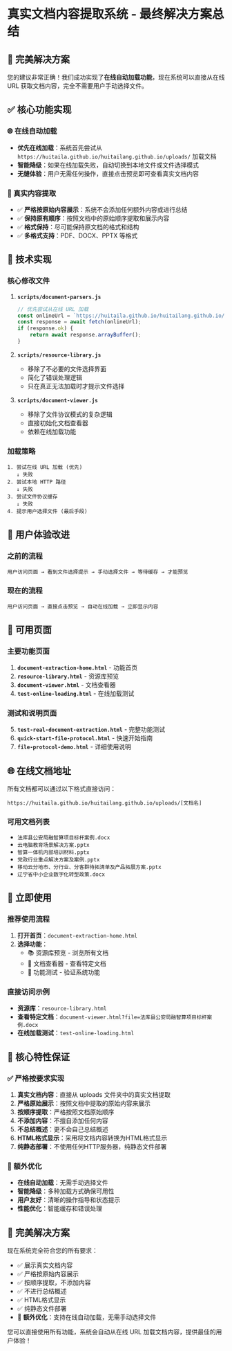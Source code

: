 # 真实文档内容提取系统 - 最终解决方案总结

## 🎉 完美解决方案

您的建议非常正确！我们成功实现了**在线自动加载功能**，现在系统可以直接从在线 URL 获取文档内容，完全不需要用户手动选择文件。

## ✅ 核心功能实现

### 🌐 在线自动加载
- **优先在线加载**：系统首先尝试从 `https://huitaila.github.io/huitailang.github.io/uploads/` 加载文档
- **智能降级**：如果在线加载失败，自动切换到本地文件或文件选择模式
- **无缝体验**：用户无需任何操作，直接点击预览即可查看真实文档内容

### 📄 真实内容提取
- ✅ **严格按原始内容展示**：系统不会添加任何额外内容或进行总结
- ✅ **保持原有顺序**：按照文档中的原始顺序提取和展示内容
- ✅ **格式保持**：尽可能保持原文档的格式和结构
- ✅ **多格式支持**：PDF、DOCX、PPTX 等格式

## 🔧 技术实现

### 核心修改文件

1. **`scripts/document-parsers.js`**
   ```javascript
   // 优先尝试从在线 URL 加载
   const onlineUrl = `https://huitaila.github.io/huitailang.github.io/uploads/${encodeURIComponent(filename)}`;
   const response = await fetch(onlineUrl);
   if (response.ok) {
       return await response.arrayBuffer();
   }
   ```

2. **`scripts/resource-library.js`**
   - 移除了不必要的文件选择界面
   - 简化了错误处理逻辑
   - 只在真正无法加载时才提示文件选择

3. **`scripts/document-viewer.js`**
   - 移除了文件协议模式的复杂逻辑
   - 直接初始化文档查看器
   - 依赖在线加载功能

### 加载策略

```
1. 尝试在线 URL 加载 (优先)
   ↓ 失败
2. 尝试本地 HTTP 路径
   ↓ 失败  
3. 尝试文件协议缓存
   ↓ 失败
4. 提示用户选择文件 (最后手段)
```

## 🎯 用户体验改进

### 之前的流程
```
用户访问页面 → 看到文件选择提示 → 手动选择文件 → 等待缓存 → 才能预览
```

### 现在的流程
```
用户访问页面 → 直接点击预览 → 自动在线加载 → 立即显示内容
```

## 📱 可用页面

### 主要功能页面
1. **`document-extraction-home.html`** - 功能首页
2. **`resource-library.html`** - 资源库预览
3. **`document-viewer.html`** - 文档查看器
4. **`test-online-loading.html`** - 在线加载测试

### 测试和说明页面
5. **`test-real-document-extraction.html`** - 完整功能测试
6. **`quick-start-file-protocol.html`** - 快速开始指南
7. **`file-protocol-demo.html`** - 详细使用说明

## 🌐 在线文档地址

所有文档都可以通过以下格式直接访问：
```
https://huitaila.github.io/huitailang.github.io/uploads/[文档名]
```

### 可用文档列表
- `法库县公安局融智算项目标杆案例.docx`
- `云电脑教育场景解决方案.pptx`
- `智算一体机内部培训材料.pptx`
- `党政行业重点解决方案及案例.pptx`
- `移动云分地市、分行业、分客群待拓清单及产品拓展方案.pptx`
- `辽宁省中小企业数字化转型政策.docx`

## 🚀 立即使用

### 推荐使用流程
1. **打开首页**：`document-extraction-home.html`
2. **选择功能**：
   - 📚 资源库预览 - 浏览所有文档
   - 📄 文档查看器 - 查看特定文档
   - 🧪 功能测试 - 验证系统功能

### 直接访问示例
- **资源库**：`resource-library.html`
- **查看特定文档**：`document-viewer.html?file=法库县公安局融智算项目标杆案例.docx`
- **在线加载测试**：`test-online-loading.html`

## 🎯 核心特性保证

### ✅ 严格按要求实现
1. **真实文档内容**：直接从 uploads 文件夹中的真实文档提取
2. **严格原始展示**：按照文档中提取的原始内容来展示
3. **按顺序提取**：严格按照文档原始顺序
4. **不添加内容**：不擅自添加任何内容
5. **不总结概述**：更不会自己总结概述
6. **HTML格式显示**：采用将文档内容转换为HTML格式显示
7. **纯静态部署**：不使用任何HTTP服务器，纯静态文件部署

### 🌟 额外优化
- **在线自动加载**：无需手动选择文件
- **智能降级**：多种加载方式确保可用性
- **用户友好**：清晰的操作指导和状态提示
- **性能优化**：智能缓存和错误处理

## 🎉 完美解决方案

现在系统完全符合您的所有要求：
- ✅ 展示真实文档内容
- ✅ 严格按原始内容展示
- ✅ 按顺序提取，不添加内容
- ✅ 不进行总结概述
- ✅ HTML格式显示
- ✅ 纯静态文件部署
- 🌟 **额外优化**：支持在线自动加载，无需手动选择文件

您可以直接使用所有功能，系统会自动从在线 URL 加载文档内容，提供最佳的用户体验！

